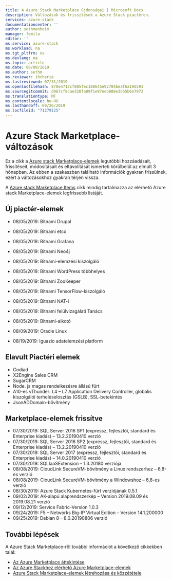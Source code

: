 ```yaml
---
title: A Azure Stack Marketplace újdonságai | Microsoft Docs
description: Változások és frissítések a Azure Stack piactéren.
services: azure-stack
documentationcenter: ''
author: sethmanheim
manager: femila
editor: ''
ms.service: azure-stack
ms.workload: na
ms.tgt_pltfrm: na
ms.devlang: na
ms.topic: article
ms.date: 08/09/2019
ms.author: sethm
ms.reviewer: ihcherie
ms.lastreviewed: 07/31/2019
ms.openlocfilehash: 878e4712cf805fec188645e92784beaf6a19d591
ms.sourcegitcommit: d967cf8cae320fa09f1e97eeb888e3db5b6e7972
ms.translationtype: MT
ms.contentlocale: hu-HU
ms.lasthandoff: 09/26/2019
ms.locfileid: "71279125"
---
```

# <a name="azure-stack-marketplace-changes"></a>Azure Stack Marketplace-változások

Ez a cikk a [Azure stack Marketplace-elemek](azure-stack-marketplace-azure-items.md) legutóbbi hozzáadásait, frissítéseit, módosításait és eltávolítását ismerteti körülbelül az elmúlt 3 hónapban. Az ebben a szakaszban található információk gyakran frissülnek, ezért a változásokhoz gyakran térjen vissza.

A [Azure stack Marketplace Items](azure-stack-marketplace-azure-items.md) cikk mindig tartalmazza az elérhető Azure stack Marketplace-elemek legfrissebb listáját.

## <a name="new-marketplace-items"></a>Új piactér-elemek

- 08/05/2019: Bitnami Drupal

- 08/05/2019: Bitnami etcd

- 08/05/2019: Bitnami Grafana

- 08/05/2019: Bitnami Neo4j

- 08/05/2019: Bitnami-elemzési kiszolgáló

- 08/05/2019: Bitnami WordPress többhelyes

- 08/05/2019: Bitnami ZooKeeper

- 08/05/2019: Bitnami TensorFlow-kiszolgáló

- 08/05/2019: Bitnami NAT-i

- 08/05/2019: Bitnami felülvizsgálati Tanács

- 08/05/2019: Bitnami-alkotó

- 08/09/2019: Oracle Linux

- 08/19/2019: Iguazio adatelemzési platform


## <a name="deprecated-marketplace-items"></a>Elavult Piactéri elemek

- Codiad
- X2Engine Sales CRM
- SugarCRM
- Node. js magas rendelkezésre állású fürt
- A10-es vThunder: L4 – L7 Application Delivery Controller, globális kiszolgálói terheléselosztás (GSLB), SSL-betekintés
- JsonADDomain-bővítmény

## <a name="updated-marketplace-items"></a>Marketplace-elemek frissítve

- 07/30/2019: SQL Server 2016 SP1 (expressz, fejlesztői, standard és Enterprise kiadás) – 13.2.20190410 verzió
- 07/30/2019: SQL Server 2016 SP2 (expressz, fejlesztői, standard és Enterprise kiadás) – 13.2.20190410 verzió
- 07/30/2019: SQL Server 2017 (expressz, fejlesztői, standard és Enterprise kiadás) – 14.0.20190410 verzió
- 07/30/2019: SQLIaaSExtension – 1.3.20180 verziója
- 08/08/2019: CloudLink SecureVM-bővítmény a Linux rendszerhez – 6,8-es verzió
- 08/08/2019: CloudLink SecureVM-bővítmény a Windowshoz – 6,8-es verzió
- 08/30/2019: Azure Stack Kubernetes-fürt verziójának 0.5.1
- 09/02/2019: AK-alapú alaprendszerkép – Version 2019.08.09 és 2019.08.21 verzió
- 09/12/2019: Service Fabric-Version 1.0.3
- 09/24/2019: F5 – Networks Big-IP Virtual Edition – Version 14.1.200000
- 09/25/2019: Debian 8 – 8.0.20190806 verzió


## <a name="next-steps"></a>További lépések

A Azure Stack Marketplace-ről további információt a következő cikkekben talál:

- [Az Azure Marketplace áttekintése](azure-stack-marketplace.md)
- [Az Azure Stackhez elérhető Azure Marketplace-elemek](azure-stack-marketplace-azure-items.md)
- [Azure Stack Marketplace-elemek létrehozása és közzététele](azure-stack-create-and-publish-marketplace-item.md)

